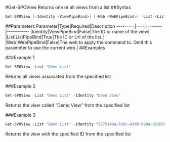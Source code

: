 #Get-SPOView
Returns one or all views from a list
##Syntax
```powershell
Get-SPOView [-Identity <ViewPipeBind>] [-Web <WebPipeBind>] -List <ListPipeBind>
```


##Parameters
Parameter|Type|Required|Description
---------|----|--------|-----------
|Identity|ViewPipeBind|False|The ID or name of the view|
|List|ListPipeBind|True|The ID or Url of the list.|
|Web|WebPipeBind|False|The web to apply the command to. Omit this parameter to use the current web.|
##Examples

###Example 1
```powershell
Get-SPOView -List "Demo List"
```
Returns all views associated from the specified list

###Example 2
```powershell
Get-SPOView -List "Demo List" -Identity "Demo View"
```
Returns the view called "Demo View" from the specified list

###Example 3
```powershell
Get-SPOView -List "Demo List" -Identity "5275148a-6c6c-43d8-999a-d2186989a661"
```
Returns the view with the specified ID from the specified list
